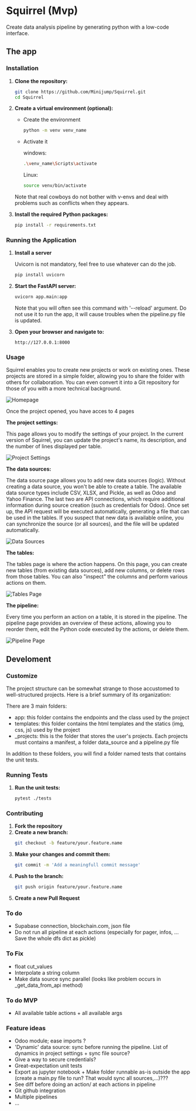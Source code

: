 # Squirrel (Mvp)
      
Create data analysis pipeline by generating python with a low-code interface. 
## The app
### Installation

1. **Clone the repository:**
    ```sh
    git clone https://github.com/Minijump/Squirrel.git
    cd Squirrel
    ```

2. **Create a virtual environment (optional):**
    * Create the environment
        ```sh
        python -m venv venv_name
        ```
    * Activate it

        windows:
        ```sh
        .\venv_name\Scripts\activate
        ```

        Linux:
        ```sh
        source venv/bin/activate
        ```
    Note that real cowboys do not bother with v-envs and deal with problems such as conflicts when they appears. 

3. **Install the required Python packages:**
    ```sh
    pip install -r requirements.txt
    ```

### Running the Application

1. **Install a server**

    Uvicorn is not mandatory, feel free to use whatever can do the job.

    ```sh
    pip install uvicorn
    ```

2. **Start the FastAPI server:**
    ```sh
    uvicorn app.main:app
    ```
    Note that you will often see this command with '--reload' argument. Do not use it to run the app, it will cause troubles when the pipeline.py file is updated.

3. **Open your browser and navigate to:**
    ```
    http://127.0.0.1:8000
    ```

### Usage

Squirrel enables you to create new projects or work on existing ones. These projects are stored in a simple folder, allowing you to share the folder with others for collaboration. You can even convert it into a Git repository for those of you with a more technical background.

![Homepage](app/utils/templates/static/img/squirrel_homepage.png)

Once the project opened, you have acces to 4 pages

__The project settings:__

This page allows you to modify the settings of your project. In the current version of Squirrel, you can update the project's name, its description, and the number of lines displayed per table.

![Project Settings](app/utils/templates/static/img/project_settings.png)

__The data sources:__

The data source page allows you to add new data sources (logic). Without creating a data source, you won't be able to create a table. The available data source types include CSV, XLSX, and Pickle, as well as Odoo and Yahoo Finance. The last two are API connections, which require additional information during source creation (such as credentials for Odoo). Once set up, the API request will be executed automatically, generating a file that can be used in the tables. If you suspect that new data is available online, you can synchronize the source (or all sources), and the file will be updated automatically.

![Data Sources](app/utils/templates/static/img/data_sources.png)

__The tables:__

The tables page is where the action happens. On this page, you can create new tables (from existing data sources), add new columns, or delete rows from those tables. You can also "inspect" the columns and perform various actions on them.

![Tables Page](app/utils/templates/static/img/tables_page.png)

__The pipeline:__

Every time you perform an action on a table, it is stored in the pipeline. The pipeline page provides an overview of these actions, allowing you to reorder them, edit the Python code executed by the actions, or delete them.

![Pipeline Page](app/utils/templates/static/img/pipeline_page.png)

## Develoment

### Customize

The project structure can be somewhat strange to those accustomed to well-structured projects. Here is a brief summary of its organization:

There are 3 main folders:

* app: this folder contains the endpoints and the class used by the project
* templates: this folder contains the html templates and the statics (img, css, js) used by the project
* _projects: this is the folder that stores the user's projects. Each projects must contains a manifest, a folder data_source and a pipeline.py file

In addition to these folders, you will find a folder named tests that contains the unit tests.

### Running Tests

1. **Run the unit tests:**
    ```sh
    pytest ./tests
    ```
### Contributing

1. **Fork the repository**
2. **Create a new branch:**
    ```sh
    git checkout -b feature/your.feature.name
    ```
3. **Make your changes and commit them:**
    ```sh
    git commit -m 'Add a meaningfull commit message'
    ```
4. **Push to the branch:**
    ```sh
    git push origin feature/your.feature.name
    ```
5. **Create a new Pull Request**

### To do
* Supabase connection, blockchain.com, json file
* Do not run all pipeline at each actions (especially for pager, infos, ... Save the whole dfs dict as pickle)

### To Fix
* float cut_values
* Interpolate a string column
* Make data source sync parallel (looks like problem occurs in _get_data_from_api method)

### To do MVP
* All available table actions + all available args

### Feature ideas
* Odoo module; ease imports ?
* 'Dynamic' data source: sync before running the pipeline. List of dynamics in project settings + sync file source?
* Give a way to secure credentials?
* Great-expectation unit tests
* Export as jupyter notebook + Make folder runnable as-is outside the app (create a main.py file to run? That would sync all sources,...)???
* See diff before doing an action/ at each actions in pipeline
* Git github integration
* Multiple pipelines
* ...
